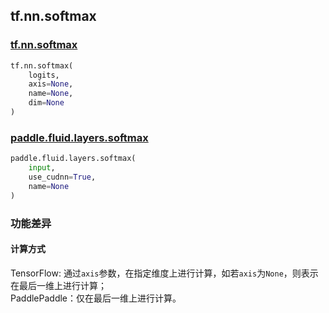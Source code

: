## tf.nn.softmax

### [tf.nn.softmax](https://www.tensorflow.org/api_docs/python/tf/nn/softmax)

``` python
tf.nn.softmax(
    logits,
    axis=None,
    name=None,
    dim=None
)
```


### [paddle.fluid.layers.softmax](http://paddlepaddle.org/documentation/docs/zh/1.3/api_cn/layers_cn.html#paddle.fluid.layers.softmax)
``` python
paddle.fluid.layers.softmax(
    input, 
    use_cudnn=True, 
    name=None
)
```
### 功能差异

#### 计算方式
TensorFlow: 通过`axis`参数，在指定维度上进行计算，如若`axis`为`None`，则表示在最后一维上进行计算；  
PaddlePaddle：仅在最后一维上进行计算。
